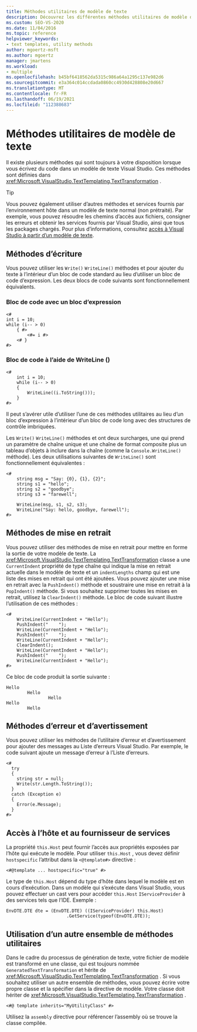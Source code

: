 ```yaml
---
title: Méthodes utilitaires de modèle de texte
description: Découvrez les différentes méthodes utilitaires de modèle de texte qui sont à votre disposition lorsque vous écrivez du code dans Visual Studio.
ms.custom: SEO-VS-2020
ms.date: 11/04/2016
ms.topic: reference
helpviewer_keywords:
- text templates, utility methods
author: mgoertz-msft
ms.author: mgoertz
manager: jmartens
ms.workload:
- multiple
ms.openlocfilehash: b45bf6418562da5315c986a64a1295c137e982d6
ms.sourcegitcommit: e3a364c014ccdada0860cc4930d428808e20d667
ms.translationtype: MT
ms.contentlocale: fr-FR
ms.lasthandoff: 06/19/2021
ms.locfileid: "112388683"
---
```

# <a name="text-template-utility-methods"></a>Méthodes utilitaires de modèle de texte

Il existe plusieurs méthodes qui sont toujours à votre disposition lorsque vous écrivez du code dans un modèle de texte Visual Studio. Ces méthodes sont définies dans <xref:Microsoft.VisualStudio.TextTemplating.TextTransformation> .

> [!TIP]
> Vous pouvez également utiliser d’autres méthodes et services fournis par l’environnement hôte dans un modèle de texte normal (non prétraité). Par exemple, vous pouvez résoudre les chemins d’accès aux fichiers, consigner les erreurs et obtenir les services fournis par Visual Studio, ainsi que tous les packages chargés. Pour plus d’informations, consultez [accès à Visual Studio à partir d’un modèle de texte](/previous-versions/visualstudio/visual-studio-2010/gg604090\(v\=vs.100\)).

## <a name="write-methods"></a>Méthodes d’écriture

Vous pouvez utiliser les `Write()` `WriteLine()` méthodes et pour ajouter du texte à l’intérieur d’un bloc de code standard au lieu d’utiliser un bloc de code d’expression. Les deux blocs de code suivants sont fonctionnellement équivalents.

### <a name="code-block-with-an-expression-block"></a>Bloc de code avec un bloc d’expression

```
<#
int i = 10;
while (i-- > 0)
    { #>
        <#= i #>
    <# }
#>
```

### <a name="code-block-using-writeline"></a>Bloc de code à l’aide de WriteLine ()

```
<#
    int i = 10;
    while (i-- > 0)
    {
        WriteLine((i.ToString()));
    }
#>
```

Il peut s’avérer utile d’utiliser l’une de ces méthodes utilitaires au lieu d’un bloc d’expression à l’intérieur d’un bloc de code long avec des structures de contrôle imbriquées.

Les `Write()` `WriteLine()` méthodes et ont deux surcharges, une qui prend un paramètre de chaîne unique et une chaîne de format composite plus un tableau d’objets à inclure dans la chaîne (comme la `Console.WriteLine()` méthode). Les deux utilisations suivantes de `WriteLine()` sont fonctionnellement équivalentes :

```
<#
    string msg = "Say: {0}, {1}, {2}";
    string s1 = "hello";
    string s2 = "goodbye";
    string s3 = "farewell";

    WriteLine(msg, s1, s2, s3);
    WriteLine("Say: hello, goodbye, farewell");
#>
```

## <a name="indentation-methods"></a>Méthodes de mise en retrait

Vous pouvez utiliser des méthodes de mise en retrait pour mettre en forme la sortie de votre modèle de texte. La <xref:Microsoft.VisualStudio.TextTemplating.TextTransformation> classe a une `CurrentIndent` propriété de type chaîne qui indique la mise en retrait actuelle dans le modèle de texte et un `indentLengths` champ qui est une liste des mises en retrait qui ont été ajoutées. Vous pouvez ajouter une mise en retrait avec la `PushIndent()` méthode et soustraire une mise en retrait à la `PopIndent()` méthode. Si vous souhaitez supprimer toutes les mises en retrait, utilisez la `ClearIndent()` méthode. Le bloc de code suivant illustre l’utilisation de ces méthodes :

```
<#
    WriteLine(CurrentIndent + "Hello");
    PushIndent("    ");
    WriteLine(CurrentIndent + "Hello");
    PushIndent("    ");
    WriteLine(CurrentIndent + "Hello");
    ClearIndent();
    WriteLine(CurrentIndent + "Hello");
    PushIndent("    ");
    WriteLine(CurrentIndent + "Hello");
#>
```

Ce bloc de code produit la sortie suivante :

```
Hello
        Hello
                Hello
Hello
        Hello
```

## <a name="error-and-warning-methods"></a>Méthodes d’erreur et d’avertissement

Vous pouvez utiliser les méthodes de l’utilitaire d’erreur et d’avertissement pour ajouter des messages au Liste d’erreurs Visual Studio. Par exemple, le code suivant ajoute un message d’erreur à l’Liste d’erreurs.

```
<#
  try
  {
    string str = null;
    Write(str.Length.ToString());
  }
  catch (Exception e)
  {
    Error(e.Message);
  }
#>
```

## <a name="access-to-host-and-service-provider"></a>Accès à l’hôte et au fournisseur de services

La propriété `this.Host` peut fournir l’accès aux propriétés exposées par l’hôte qui exécute le modèle. Pour utiliser `this.Host` , vous devez définir `hostspecific` l’attribut dans la `<@template#>` directive :

`<#@template ... hostspecific="true" #>`

Le type de `this.Host` dépend du type d’hôte dans lequel le modèle est en cours d’exécution. Dans un modèle qui s’exécute dans Visual Studio, vous pouvez effectuer un cast vers pour accéder `this.Host` `IServiceProvider` à des services tels que l’IDE. Exemple :

```
EnvDTE.DTE dte = (EnvDTE.DTE) ((IServiceProvider) this.Host)
                       .GetService(typeof(EnvDTE.DTE));
```

## <a name="using-a-different-set-of-utility-methods"></a>Utilisation d’un autre ensemble de méthodes utilitaires

Dans le cadre du processus de génération de texte, votre fichier de modèle est transformé en une classe, qui est toujours nommée `GeneratedTextTransformation` et hérite de <xref:Microsoft.VisualStudio.TextTemplating.TextTransformation> . Si vous souhaitez utiliser un autre ensemble de méthodes, vous pouvez écrire votre propre classe et la spécifier dans la directive de modèle. Votre classe doit hériter de <xref:Microsoft.VisualStudio.TextTemplating.TextTransformation> .

```
<#@ template inherits="MyUtilityClass" #>
```

Utilisez la `assembly` directive pour référencer l’assembly où se trouve la classe compilée.
